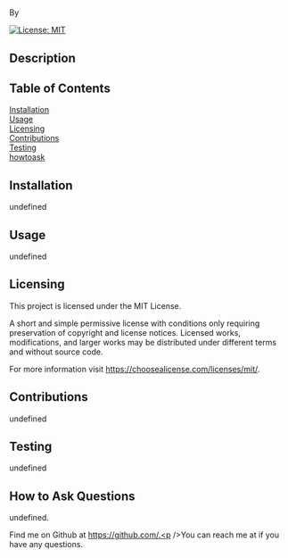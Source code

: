 # 
 By 


[![License: MIT](https://img.shields.io/badge/License-MIT-yellow.svg)](https://opensource.org/licenses/MIT)

## Description

## Table of Contents
[Installation](#installation)<br />[Usage](#usage)<br />[Licensing](#licensing)<br />[Contributions](#contributions)<br />[Testing](#testing)<br />[howtoask](#howtoask)
## Installation
undefined
## Usage
undefined
## Licensing
 This project is licensed under the MIT License.

A short and simple permissive license with conditions only requiring preservation of copyright and license notices. Licensed works, modifications, and larger works may be distributed under different terms and without source code.<p />For more information visit https://choosealicense.com/licenses/mit/.
## Contributions
undefined
## Testing
undefined
## How to Ask Questions
undefined.<p />Find me on Github at https://github.com/.<p />You can reach me at  if you have any questions.